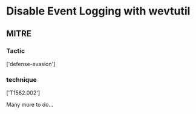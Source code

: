 # Disable Event Logging with wevtutil

## MITRE

### Tactic
['defense-evasion']

### technique
['T1562.002']

Many more to do...
